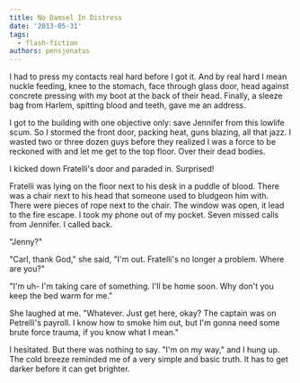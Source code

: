 ```yaml
---
title: No Damsel In Distress
date: '2013-05-31'
tags:
  - flash-fiction
authors: pensjonatus
---
```


I had to press my contacts real hard before I got it. And by real hard I mean
nuckle feeding, knee to the stomach, face through glass door, head against
concrete pressing with my boot at the back of their head. Finally, a sleeze bag
from Harlem, spitting blood and teeth, gave me an address.

<!-- truncate -->

I got to the building with one objective only: save Jennifer from this lowlife
scum. So I stormed the front door, packing heat, guns blazing, all that jazz. I
wasted two or three dozen guys before they realized I was a force to be reckoned
with and let me get to the top floor. Over their dead bodies.

I kicked down Fratelli's door and paraded in. Surprised!

Fratelli was lying on the floor next to his desk in a puddle of blood. There was
a chair next to his head that someone used to bludgeon him with. There were
pieces of rope next to the chair. The window was open, it lead to the fire
escape. I took my phone out of my pocket. Seven missed calls from Jennifer. I
called back.

"Jenny?"

"Carl, thank God," she said, "I'm out. Fratelli's no longer a problem. Where are
you?"

"I'm uh- I'm taking care of something. I'll be home soon. Why don't you keep the
bed warm for me."

She laughed at me. "Whatever. Just get here, okay? The captain was on Petrelli's
payroll. I know how to smoke him out, but I'm gonna need some brute force
trauma, if you know what I mean."

I hesitated. But there was nothing to say. "I'm on my way," and I hung up. The
cold breeze reminded me of a very simple and basic truth. It has to get darker
before it can get brighter.
